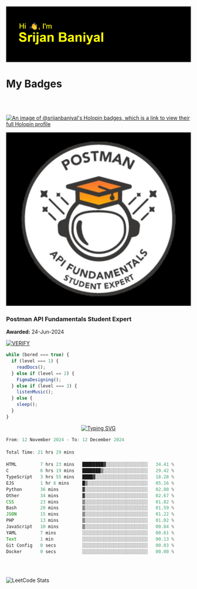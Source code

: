 ![Header](./header.png)

# My Badges

<Br />
<Br />

[![An image of @srijanbaniyal's Holopin badges, which is a link to view their full Holopin profile](https://holopin.me/srijanbaniyal)](https://holopin.io/@srijanbaniyal)

[![Postman API Fundamentals Student Expert](/Postman.jpeg)](https://api.badgr.io/public/assertions/r9BLLy0oTfKJBbkGuDI1zA)

### Postman API Fundamentals Student Expert

**Awarded:** 24-Jun-2024

[![VERIFY](https://img.shields.io/badge/VERIFY-blue)](https://badgecheck.io?url=https%3A%2F%2Fapi.badgr.io%2Fpublic%2Fassertions%2Fr9BLLy0oTfKJBbkGuDI1zA)

```javascript
while (bored === true) {
  if (level === 1) {
    readDocs();
  } else if (level == 2) {
    FigmaDesigning();
  } else if (level === 3) {
    listenMusic();
  } else {
    sleep();
  }
}
```

<p align="center">
  <a href="https://git.io/typing-svg"><img src="https://readme-typing-svg.demolab.com?font=Tilt+Prism&size=30&pause=1000&color=0FF75B&center=true&vCenter=true&width=800&height=80&lines=Time+spent+on+various+Programming+languages" alt="Typing SVG" /></a>
</p>

<!--START_SECTION:waka-->

```TypeScript
From: 12 November 2024 - To: 12 December 2024

Total Time: 21 hrs 29 mins

HTML         7 hrs 23 mins   ████████▓░░░░░░░░░░░░░░░░   34.41 %
C            6 hrs 19 mins   ███████▒░░░░░░░░░░░░░░░░░   29.42 %
TypeScript   3 hrs 55 mins   ████▓░░░░░░░░░░░░░░░░░░░░   18.28 %
EJS          1 hr 6 mins     █▒░░░░░░░░░░░░░░░░░░░░░░░   05.16 %
Python       36 mins         ▓░░░░░░░░░░░░░░░░░░░░░░░░   02.80 %
Other        34 mins         ▓░░░░░░░░░░░░░░░░░░░░░░░░   02.67 %
CSS          23 mins         ▒░░░░░░░░░░░░░░░░░░░░░░░░   01.82 %
Bash         20 mins         ▒░░░░░░░░░░░░░░░░░░░░░░░░   01.59 %
JSON         15 mins         ▒░░░░░░░░░░░░░░░░░░░░░░░░   01.22 %
PHP          13 mins         ▒░░░░░░░░░░░░░░░░░░░░░░░░   01.02 %
JavaScript   10 mins         ▒░░░░░░░░░░░░░░░░░░░░░░░░   00.84 %
YAML         7 mins          ░░░░░░░░░░░░░░░░░░░░░░░░░   00.61 %
Text         1 min           ░░░░░░░░░░░░░░░░░░░░░░░░░   00.13 %
Git Config   0 secs          ░░░░░░░░░░░░░░░░░░░░░░░░░   00.03 %
Docker       0 secs          ░░░░░░░░░░░░░░░░░░░░░░░░░   00.00 %
```

<!--END_SECTION:waka-->

<Br />
<Br />

![LeetCode Stats](https://leetcard.jacoblin.cool/Srijan-Baniyal?theme=dark&font=Rasa&ext=contest)
